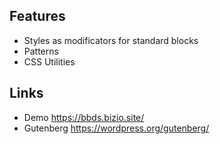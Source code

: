 ## Features
- Styles as modificators for standard blocks
- Patterns
- CSS Utilities



## Links

- Demo https://bbds.bizio.site/
- Gutenberg https://wordpress.org/gutenberg/



